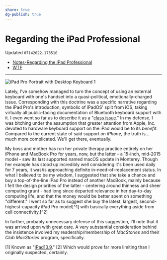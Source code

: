 ```yaml
---
share: true
dg-publish: true
---
```

# Regarding the iPad Professional
Updated `07142022-173510`

- [Notes-Regarding the iPad Professional](drafts://open?uuid=40EE2100-5A13-4D4C-8DE6-6838131CDBEF)
- [WTF](https://davidblue.wtf/drafts/44BC145C-E05C-4E75-9771-A6711BE80FC8.html)

---

![iPad Pro Portrait with Desktop Keyboard 1](https://i.snap.as/lfz77IGN.jpeg)

Lately, I've somehow managed to turn the concept of using an external keyboard with one's handset into a quasi-political, emotionally-charged issue. Corresponding with this doctrine was a specific narrative regarding the iPad Pro's introduction, symbolic of iPadOS' split from iOS, taking virtually all public-facing documentation of Bluetooth keyboard support with it. I even went so far as to describe it as a "[class issue](https://whyp.it/t/the-iphone-x-bluetooth-keyboard-issue-is-a-class-issue-45467¸)." In my defense, I was bitching under the assumption that greater attention from Apple, Inc. devoted to hardware keyboard support on the iPad would be to its *benefit*. Compared to the current state of said support on *iPhone*, the truth is... much more complicated. We'll get there, eventually.

My boss and mother has run her private therapy practice entirely on her iPhone and MacBook Pro for years, now, but the latter - a 15-inch, mid-2015 model - saw its last supported named macOS update in Monterey. Though her example has stood up incredibly well considering it's been used daily for 7 years, it was/is approaching definite in-need-of-replacement status. In what I believed to be my wisdom, I suggested that she take a chance and buy a top-of-the-line iPad Pro instead of another MacBook, mainly because I felt the design priorities of the latter - centering around thinness and sheer computing grunt - had long since departed relevance in her day-to-day computing life, and that the money would be better spent on something "different." I went so far as to suggest she buy the latest, largest, second-highest-capacity iPad Pro model[^1] with basically everything aside from cell connectivity.[^2]

In further, probably unnecessary defense of this suggestion, I'll note that it was arrived upon with great care. A very substantial consideration behind the insistence involved my readership/membership of *MacStories* and their *Club MacStories* program, specifically.

[1] Known as "[iPad13,9](https://phonedb.net/index.php?m=device&id=19186&c=apple_ipad_pro_12.9-inch_2021_5th_gen_a2378_wifi_1tb__apple_ipad_13,9)."
[2] Which would prove far more limiting than I originally suspected, certainly.